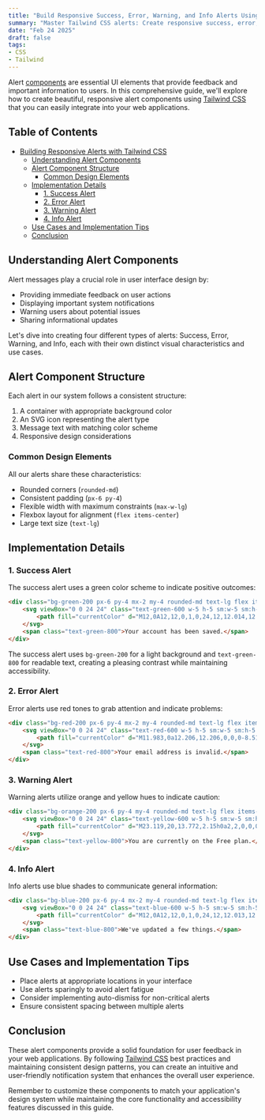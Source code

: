 ```yaml
---
title: "Build Responsive Success, Error, Warning, and Info Alerts Using Tailwind CSS."
summary: "Master Tailwind CSS alerts: Create responsive success, error, warning & info notifications. Complete tutorial with live code examples & best practices"
date: "Feb 24 2025"
draft: false
tags:
- CSS
- Tailwind
---
```


Alert [components](https://tailwindui.com/components) are essential UI elements that provide feedback and important information to users. In this comprehensive guide, we'll explore how to create beautiful, responsive alert components using [Tailwind CSS](https://tailwindcss.com/) that you can easily integrate into your web applications.

## Table of Contents
- [Building Responsive Alerts with Tailwind CSS](#building-responsive-alerts-with-tailwind-css)
  - [Understanding Alert Components](#understanding-alert-components)
  - [Alert Component Structure](#alert-component-structure)
    - [Common Design Elements](#common-design-elements)
  - [Implementation Details](#implementation-details)
    - [1. Success Alert](#1-success-alert)
    - [2. Error Alert](#2-error-alert)
    - [3. Warning Alert](#3-warning-alert)
    - [4. Info Alert](#4-info-alert)
  - [Use Cases and Implementation Tips](#use-cases-and-implementation-tips)
  - [Conclusion](#conclusion)

## Understanding Alert Components

Alert messages play a crucial role in user interface design by:
* Providing immediate feedback on user actions
* Displaying important system notifications
* Warning users about potential issues
* Sharing informational updates

Let's dive into creating four different types of alerts: Success, Error, Warning, and Info, each with their own distinct visual characteristics and use cases.

## Alert Component Structure

Each alert in our system follows a consistent structure:
1. A container with appropriate background color
2. An SVG icon representing the alert type
3. Message text with matching color scheme
4. Responsive design considerations

### Common Design Elements

All our alerts share these characteristics:
* Rounded corners (`rounded-md`)
* Consistent padding (`px-6 py-4`)
* Flexible width with maximum constraints (`max-w-lg`)
* Flexbox layout for alignment (`flex items-center`)
* Large text size (`text-lg`)

## Implementation Details

### 1. Success Alert

The success alert uses a green color scheme to indicate positive outcomes:

```html
<div class="bg-green-200 px-6 py-4 mx-2 my-4 rounded-md text-lg flex items-center max-w-lg">
    <svg viewBox="0 0 24 24" class="text-green-600 w-5 h-5 sm:w-5 sm:h-5 mr-3">
        <path fill="currentColor" d="M12,0A12,12,0,1,0,24,12,12.014,12.014,0,0,0,12,0Zm6.927,8.2-6.845,9.289a1.011,1.011,0,0,1-1.43.188L5.764,13.769a1,1,0,1,1,1.25-1.562l4.076,3.261,6.227-8.451A1,1,0,1,1,18.927,8.2Z"></path>
    </svg>
    <span class="text-green-800">Your account has been saved.</span>
</div>
```

The success alert uses `bg-green-200` for a light background and `text-green-800` for readable text, creating a pleasing contrast while maintaining accessibility.

### 2. Error Alert

Error alerts use red tones to grab attention and indicate problems:

```html
<div class="bg-red-200 px-6 py-4 mx-2 my-4 rounded-md text-lg flex items-center max-w-lg">
    <svg viewBox="0 0 24 24" class="text-red-600 w-5 h-5 sm:w-5 sm:h-5 mr-3">
        <path fill="currentColor" d="M11.983,0a12.206,12.206,0,0,0-8.51,3.653A11.8,11.8,0,0,0,0,12.207A11.779,11.779,0,0,0,11.8,24h.214A12.111,12.111,0,0,0,24,11.791h0A11.766,11.766,0,0,0,11.983,0ZM10.5,16.542a1.476,1.476,0,0,1,1.449-1.53h.027a1.527,1.527,0,0,1,1.523,1.47,1.475,1.475,0,0,1-1.449,1.53h-.027A1.529,1.529,0,0,1,10.5,16.542ZM11,12.5v-6a1,1,0,0,1,2,0v6a1,1,0,1,1-2,0Z"></path>
    </svg>
    <span class="text-red-800">Your email address is invalid.</span>
</div>
```

### 3. Warning Alert

Warning alerts utilize orange and yellow hues to indicate caution:

```html
<div class="bg-orange-200 px-6 py-4 my-4 rounded-md text-lg flex items-center max-w-lg">
    <svg viewBox="0 0 24 24" class="text-yellow-600 w-5 h-5 sm:w-5 sm:h-5 mr-3">
        <path fill="currentColor" d="M23.119,20,13.772,2.15h0a2,2,0,0,0-3.543,0L.881,20a2,2,0,0,0,1.772,2.928H21.347A2,2,0,0,0,23.119,20ZM11,8.423a1,1,0,0,1,2,0v6a1,1,0,1,1-2,0Zm1.05,11.51h-.028a1.528,1.528,0,0,1-1.522-1.47,1.476,1.476,0,0,1,1.448-1.53h.028A1.527,1.527,0,0,1,13.5,18.4,1.475,1.475,0,0,1,12.05,19.933Z"></path>
    </svg>
    <span class="text-yellow-800">You are currently on the Free plan.</span>
</div>
```

### 4. Info Alert

Info alerts use blue shades to communicate general information:

```html
<div class="bg-blue-200 px-6 py-4 mx-2 my-4 rounded-md text-lg flex items-center max-w-lg">
    <svg viewBox="0 0 24 24" class="text-blue-600 w-5 h-5 sm:w-5 sm:h-5 mr-3">
        <path fill="currentColor" d="M12,0A12,12,0,1,0,24,12,12.013,12.013,0,0,0,12,0Zm.25,5a1.5,1.5,0,1,1-1.5,1.5A1.5,1.5,0,0,1,12.25,5ZM14.5,18.5h-4a1,1,0,0,1,0-2h.75a.25.25,0,0,0,.25-.25v-4.5a.25.25,0,0,0-.25-.25H10.5a1,1,0,0,1,0-2h1a2,2,0,0,1,2,2v4.75a.25.25,0,0,0,.25.25h.75a1,1,0,1,1,0,2Z"></path>
    </svg>
    <span class="text-blue-800">We've updated a few things.</span>
</div>
```

## Use Cases and Implementation Tips

* Place alerts at appropriate locations in your interface
* Use alerts sparingly to avoid alert fatigue
* Consider implementing auto-dismiss for non-critical alerts
* Ensure consistent spacing between multiple alerts

## Conclusion

These alert components provide a solid foundation for user feedback in your web applications. By following [Tailwind CSS](https://tailwindcss.com/) best practices and maintaining consistent design patterns, you can create an intuitive and user-friendly notification system that enhances the overall user experience.

Remember to customize these components to match your application's design system while maintaining the core functionality and accessibility features discussed in this guide.